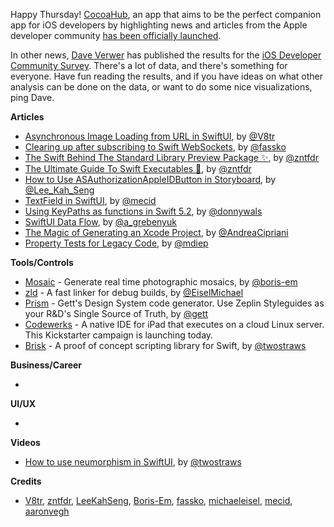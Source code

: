 Happy Thursday! [CocoaHub](https://cocoahub.app/), an app that aims to be the perfect companion app for iOS developers by highlighting news and articles from the Apple developer community [has been officially launched](https://apps.apple.com/app/id1467755462).

In other news, [Dave Verwer](https://twitter.com/daveverwer) has published the results for the [iOS Developer Community Survey](https://iosdevsurvey.com/2019/). There's a lot of data, and there's something for everyone. Have fun reading the results, and if you have ideas on what other analysis can be done on the data, or want to do some nice visualizations, ping Dave.


**Articles**

* [Asynchronous Image Loading from URL in SwiftUI](https://www.vadimbulavin.com/asynchronous-swiftui-image-loading-from-url-with-combine-and-swift/), by [@V8tr](https://twitter.com/V8tr)
* [Clearing up after subscribing to Swift WebSockets](https://kristaps.me/clearing-subscriptions/), by [@fassko](https://twitter.com/fassko)
* [The Swift Behind The Standard Library Preview Package ✨](https://www.fivestars.blog/code/the-swift-behind-the-standard-library-preview-package.html), by [@zntfdr](https://twitter.com/zntfdr)
* [The Ultimate Guide To Swift Executables 🚀](https://www.fivestars.blog/code/ultimate-guide-swift-executables.html), by [@zntfdr](https://twitter.com/zntfdr)
* [How to Use ASAuthorizationAppleIDButton in Storyboard](https://swiftsenpai.com/xcode/asauthorizationappleidbutton-in-storyboard/), by [@Lee_Kah_Seng](https://twitter.com/Lee_Kah_Seng)
* [TextField in SwiftUI](https://swiftwithmajid.com/2020/02/26/textfield-in-swiftui/), by [@mecid](https://twitter.com/mecid)
* [Using KeyPaths as functions in Swift 5.2](https://www.donnywals.com/using-keypaths-as-functions-in-swift-5-2/), by [@donnywals](https://twitter.com/donnywals)
* [SwiftUI Data Flow](https://kean.github.io/post/swiftui-data-flow), by [@a_grebenyuk](https://twitter.com/a_grebenyuk)
* [The Magic of Generating an Xcode Project](https://developers.soundcloud.com/blog/tuist-project-generation), by [@AndreaCipriani](https://twitter.com/AndreaCipriani)
* [Property Tests for Legacy Code](https://matt.diephouse.com/2020/02/property-tests-for-legacy-code/), by [@mdiep](https://twitter.com/mdiep) 

**Tools/Controls**

* [Mosaic](https://github.com/Boris-Em/Mosaic) - Generate real time photographic mosaics, by [@boris-em](https://twitter.com/boris_em)
* [zld](https://github.com/michaeleisel/zld) - A fast linker for debug builds, by [@EiselMichael](https://twitter.com/EiselMichael)
* [Prism](https://github.com/GettEngineering/Prism) - Gett's Design System code generator. Use Zeplin Styleguides as your R&D's Single Source of Truth, by [@gett](https://twitter.com/gett)
* [Codewerks](https://www.kickstarter.com/projects/aaronvegh/codewerks-write-code-on-your-ipad/) - A native IDE for iPad that executes on a cloud Linux server. This Kickstarter campaign is launching today.
* [Brisk](https://github.com/twostraws/Brisk) - A proof of concept scripting library for Swift, by [@twostraws](https://twitter.com/twostraws/)

**Business/Career**

* 

**UI/UX**

* 

**Videos**

* [How to use neumorphism in SwiftUI](https://www.youtube.com/watch?v=z3tJdxwlo_Y), by [@twostraws](https://twitter.com/twostraws/)

**Credits**

* [V8tr](https://github.com/V8tr), [zntfdr](https://github.com/zntfdr), [LeeKahSeng](https://github.com/LeeKahSeng), [Boris-Em](https://github.com/boris-em/), [fassko](https://github.com/fassko), [michaeleisel](https://github.com/michaeleisel), [mecid](https://github.com/mecid), [aaronvegh](https://github.com/aaronvegh)

